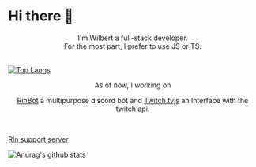 # Hi there 👋
<div style="text-align: center;">
  I'm Wilbert a full-stack developer.<br/>
  For the most part, I prefer to use JS or TS.
</div>
<br/>

[![Top Langs](https://github-readme-stats.vercel.app/api/top-langs/?username=Wilbert-mad&layout=compact)](https://github.com/Wilbert-mad/)

<div style="text-align: center;">
  As of now, I working on 

  [RinBot](https://github.com/Wilbert-mad/RinBot) a multipurpose discord bot and 
  [Twitch.tvjs](https://github.com/Sunday-fun/Twitch.tvjs) an Interface with the twitch api.
</div>
<br/>

[Rin support server](https://discord.com/invite/E7KAuWG)

![Anurag's github stats](https://github-readme-stats.vercel.app/api?username=Wilbert-mad&hide=issues)
